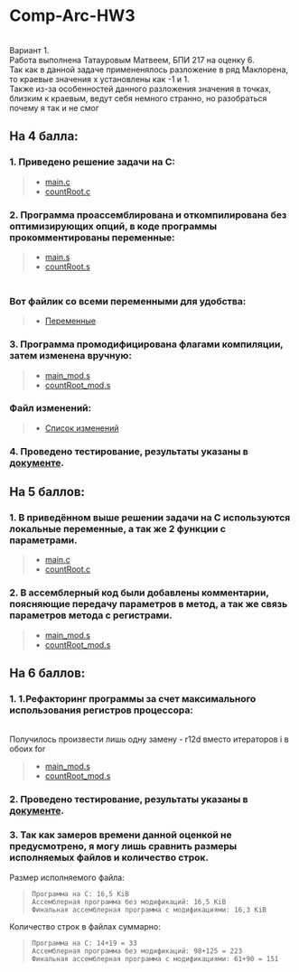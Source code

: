 # Comp-Arc-HW3

<br> Вариант 1.
<br> Работа выполнена Татауровым Матвеем, БПИ 217 на оценку 6.
<br> Так как в данной задаче примененялось разложение в ряд Маклорена, то краевые значения х установлены как -1 и 1.
<br> Также из-за особенностей данного разложения значения в точках, близким к краевым, ведут себя немного странно, но разобраться почему я так и не смог

## На 4 балла:
 ### 1. Приведено решение задачи на С:
   > * [main.c](https://github.com/KcasTischaWattt/Comp-Arc-HW3/blob/main/c-files/main.c)
   > * [countRoot.c](https://github.com/KcasTischaWattt/Comp-Arc-HW3/blob/main/c-files/countRoot.c)
### 2. Программа проассемблирована и откомпилирована без оптимизирующих опций, в коде программы прокомментированы переменные:
   > * [main.s](https://github.com/KcasTischaWattt/Comp-Arc-HW3/blob/main/asm-files/main.s)
   > * [countRoot.s](https://github.com/KcasTischaWattt/Comp-Arc-HW3/blob/main/asm-files/countRoot.s)
    
   ### <br> Вот файлик со всеми переменными для удобства:
   > * [Переменные](https://github.com/KcasTischaWattt/Comp-Arc-HW3/blob/main/other/Variables.md)
   
### 3. Программа промодифицирована флагами компиляции, затем изменена вручную:
   > * [main_mod.s](https://github.com/KcasTischaWattt/Comp-Arc-HW3/blob/main/asm-files/main_mod.s)
   > * [countRoot_mod.s](https://github.com/KcasTischaWattt/Comp-Arc-HW3/blob/main/asm-files/countRoot_mod.s)
   ### Файл изменений:
   > * [Список изменений](https://github.com/KcasTischaWattt/Comp-Arc-HW3/blob/main/other/Changes.md)
 
 ### 4. Проведено тестирование, результаты указаны в [документе](https://github.com/KcasTischaWattt/Comp-Arc-HW3/blob/main/other/tests.md).
## На 5 баллов:
 ### 1. В приведённом выше решении задачи на C используются локальные переменные, а так же 2 функции c параметрами.
   > * [main.c](https://github.com/KcasTischaWattt/Comp-Arc-HW3/blob/main/c-files/main.c)
   > * [countRoot.c](https://github.com/KcasTischaWattt/Comp-Arc-HW3/blob/main/c-files/countRoot.c)
 ### 2. В ассемблерный код были добавлены комментарии, поясняющие передачу параметров в метод, а так же связь параметров метода с регистрами.
   > * [main_mod.s](https://github.com/KcasTischaWattt/Comp-Arc-HW3/blob/main/asm-files/main_mod.s)
   > * [countRoot_mod.s](https://github.com/KcasTischaWattt/Comp-Arc-HW3/blob/main/asm-files/countRoot_mod.s)
   
## На 6 баллов:
### 1. 1.Рефакторинг программы за счет максимального использования регистров процессора:
<br> Получилось произвести лишь одну замену - r12d вместо итераторов i в обоих for

   > * [main_mod.s](https://github.com/KcasTischaWattt/Comp-Arc-HW3/blob/main/asm-files/main_mod.s)
   > * [countRoot_mod.s](https://github.com/KcasTischaWattt/Comp-Arc-HW3/blob/main/asm-files/countRoot_mod.s)
### 2. Проведено тестирование, результаты указаны в [документе](https://github.com/KcasTischaWattt/Comp-Arc-HW3/blob/main/other/tests.md).

### 3. Так как замеров времени данной оценкой не предусмотрено, я могу лишь сравнить размеры исполняемых файлов и количество строк.
Размер исполняемого файла:
>     Программа на С: 16,5 KiB
>     Ассемблерная программа без модификаций: 16,5 KiB
>     Финальная ассемблерная программа с модификациями: 16,3 KiB

Количество строк в файлах суммарно:
>     Программа на С: 14+19 = 33
>     Ассемблерная программа без модификаций: 98+125 = 223
>     Финальная ассемблерная программа с модификациями: 61+90 = 151
